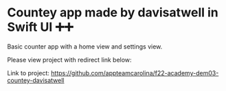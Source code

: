 # Countey app made by davisatwell in Swift UI ➕➕
Basic counter app with a home view and settings view.

Please view project with redirect link below:

Link to project: https://github.com/appteamcarolina/f22-academy-dem03-countey-davisatwell
